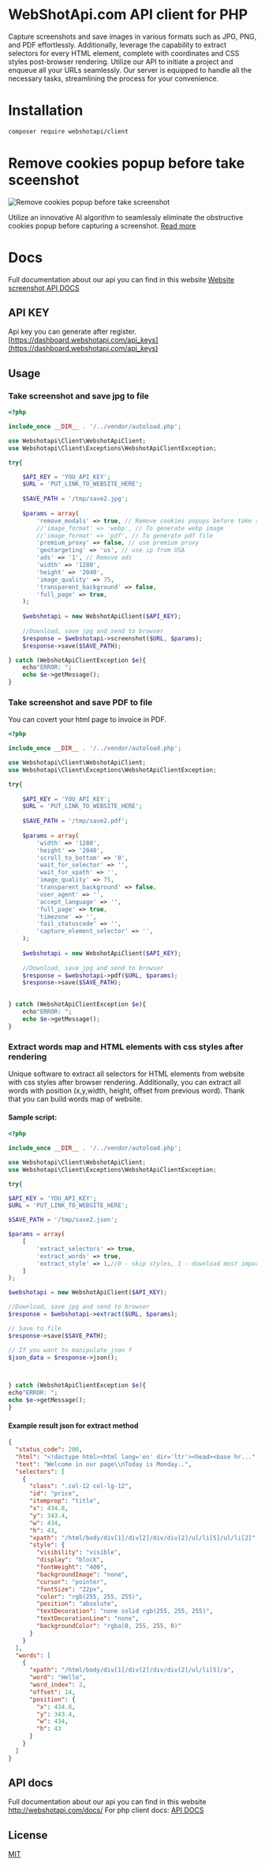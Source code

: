 # WebShotApi.com API client for PHP

Capture screenshots and save images in various formats such as JPG, PNG, and PDF effortlessly. Additionally, leverage the capability to extract selectors for every HTML element, complete with coordinates and CSS styles post-browser rendering. 
Utilize our API to initiate a project and enqueue all your URLs seamlessly. Our server is equipped to handle all the necessary tasks, streamlining the process for your convenience.

# Installation

```bash
composer require webshotapi/client
```

# Remove cookies popup before take sceenshot
![Remove cookies popup before take screenshot](images/remove-cookies-before-take-screenshot.png)

Utilize an innovative AI algorithm to seamlessly eliminate the obstructive cookies popup before capturing a screenshot.
[Read more](http://webshotapi.com/blog/remove-cookies-before-take-screenshot/)

# Docs
Full documentation about our api you can find in this website [Website screenshot API DOCS](https://webshotapi.com/docs/)



## API KEY
Api key you can generate after register.
[https://dashboard.webshotapi.com/api_keys](https://dashboard.webshotapi.com/api_keys)

## Usage

### Take screenshot and save jpg to file
```php
<?php

include_once __DIR__ . '/../vendor/autoload.php';

use Webshotapi\Client\WebshotApiClient;
use Webshotapi\Client\Exceptions\WebshotApiClientException;

try{

    $API_KEY = 'YOU_API_KEY';
    $URL = 'PUT_LINK_TO_WEBSITE_HERE';
    
    $SAVE_PATH = '/tmp/save2.jpg';
    
    $params = array(
        'remove_modals' => true, // Remove cookies popups before take screenshot
        //'image_format' => 'webp', // To generate webp image 
        //'image_format' => 'pdf', // To generate pdf file 
        'premium_proxy' => false, // use premium proxy 
        'geotargeting' => 'us', // use ip from USA
        'ads' => '1', // Remove ads
        'width' => '1280',
        'height' => '2040',
        'image_quality' => 75,
        'transparent_background' => false,
        'full_page' => true,
    );
    
    $webshotapi = new WebshotApiClient($API_KEY);
    
    //Download, save jpg and send to browser
    $response = $webshotapi->screenshot($URL, $params);
    $response->save($SAVE_PATH);

} catch (WebshotApiClientException $e){
    echo"ERROR: ";
    echo $e->getMessage();
}
```

### Take screenshot and save PDF to file
You can covert your html page to invoice in PDF.
```php
<?php

include_once __DIR__ . '/../vendor/autoload.php';

use Webshotapi\Client\WebshotApiClient;
use Webshotapi\Client\Exceptions\WebshotApiClientException;

try{
    
    $API_KEY = 'YOU_API_KEY';
    $URL = 'PUT_LINK_TO_WEBSITE_HERE';
    
    $SAVE_PATH = '/tmp/save2.pdf';
    
    $params = array(
        'width' => '1280',
        'height' => '2040',
        'scroll_to_bottom' => '0',
        'wait_for_selector' => '',
        'wait_for_xpath' => '',
        'image_quality' => 75,
        'transparent_background' => false,
        'user_agent' => '',
        'accept_language' => '',
        'full_page' => true,
        'timezone' => '',
        'fail_statuscode' => '',
        'capture_element_selector' => '',
    );
    
    $webshotapi = new WebshotApiClient($API_KEY);
    
    //Download, save jpg and send to browser
    $response = $webshotapi->pdf($URL, $params);
    $response->save($SAVE_PATH);
    

} catch (WebshotApiClientException $e){
    echo"ERROR: ";
    echo $e->getMessage();
}
```

### Extract words map and HTML elements with css styles after rendering
Unique software to extract all selectors for HTML elements from website with css styles after browser rendering. Additionally, you can extract all words with position (x,y,width, height, offset from previous word). Thank that you can build words map of website.

#### Sample script:
```php
<?php

include_once __DIR__ . '/../vendor/autoload.php';

use Webshotapi\Client\WebshotApiClient;
use Webshotapi\Client\Exceptions\WebshotApiClientException;

try{

$API_KEY = 'YOU_API_KEY';
$URL = 'PUT_LINK_TO_WEBSITE_HERE';

$SAVE_PATH = '/tmp/save2.json';

$params = array(
    [
        'extract_selectors' => true,
        'extract_words' => true,
        'extract_style' => 1,//0 - skip styles, 1 - download most import css styles, 2 - download all styles for element
    ]
);

$webshotapi = new WebshotApiClient($API_KEY);

//Download, save jpg and send to browser
$response = $webshotapi->extract($URL, $params);

// Save to file
$response->save($SAVE_PATH);

// If you want to manipulate json f
$json_data = $response->json();



} catch (WebshotApiClientException $e){
echo"ERROR: ";
echo $e->getMessage();
}
```
#### Example result json for extract method

```json
{
  "status_code": 200,
  "html": "<!doctype html><html lang='en' dir='ltr'><head><base hr...",
  "text": "Welcome in our page\\nToday is Monday..",
  "selectors": [
    {
      "class": ".col-12 col-lg-12",
      "id": "price",
      "itemprop": "title",
      "x": 434.8,
      "y": 343.4,
      "w": 434,
      "h": 43,
      "xpath": "/html/body/div[1]/div[2]/div/div[2]/ul/li[5]/ul/li[2]",
      "style": {
        "visibility": "visible",
        "display": "block",
        "fontWeight": "400",
        "backgroundImage": "none",
        "cursor": "pointer",
        "fontSize": "22px",
        "color": "rgb(255, 255, 255)",
        "position": "absolute",
        "textDecoration": "none solid rgb(255, 255, 255)",
        "textDecorationLine": "none",
        "backgroundColor": "rgba(0, 255, 255, 0)"
      }
    }
  ],
  "words": [
    {
      "xpath": "/html/body/div[1]/div[2]/div/div[2]/ul/li[5]/a",
      "word": "Hello",
      "word_index": 2,
      "offset": 14,
      "position": {
        "x": 434.8,
        "y": 343.4,
        "w": 434,
        "h": 43
      }
    }
  ]
}


```

## API docs
Full documentation about our api you can find in this website http://webshotapi.com/docs/
For php client docs: [API DOCS](https://webshotapi.com/docs/sdk/php)

## License
[MIT](https://choosealicense.com/licenses/mit/)